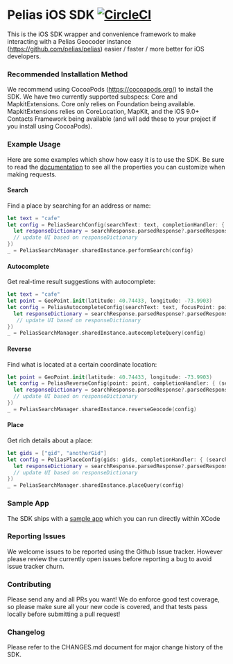 # Pelias iOS SDK [![CircleCI](https://circleci.com/gh/pelias/pelias-ios-sdk.svg?style=svg)](https://circleci.com/gh/pelias/pelias-ios-sdk)

This is the iOS SDK wrapper and convenience framework to make interacting with a
Pelias Geocoder instance (https://github.com/pelias/pelias) easier / faster /
more better for iOS developers.

### Recommended Installation Method

We recommend using CocoaPods (https://cocoapods.org/) to install the SDK. We have
two currently supported subspecs: Core and MapkitExtensions. Core only relies on
Foundation being available. MapkitExtensions relies on CoreLocation, MapKit, and
the iOS 9.0+ Contacts Framework being available (and will add these to your project
if you install using CocoaPods).

### Example Usage
Here are some examples which show how easy it is to use the SDK. Be sure to read the [documentation](http://cocoadocs.org/docsets/Pelias/1.0.1/) to see all the properties you can customize when making requests.

#### Search
Find a place by searching for an address or name:

```swift
let text = "cafe"
let config = PeliasSearchConfig(searchText: text, completionHandler: { (searchResponse) -> Void in
  let responseDictionary = searchResponse.parsedResponse?.parsedResponse
  // update UI based on responseDictionary
})
_ = PeliasSearchManager.sharedInstance.performSearch(config)
```

#### Autocomplete
Get real-time result suggestions with autocomplete:

```swift
let text = "cafe"
let point = GeoPoint.init(latitude: 40.74433, longitude: -73.9903)
let config = PeliasAutocompleteConfig(searchText: text, focusPoint: point, completionHandler: { (searchResponse) -> Void in
  let responseDictionary = searchResponse.parsedResponse?.parsedResponse
   // update UI based on responseDictionary
})
_ = PeliasSearchManager.sharedInstance.autocompleteQuery(config)
```

#### Reverse
Find what is located at a certain coordinate location:

```swift
let point = GeoPoint.init(latitude: 40.74433, longitude: -73.9903)
let config = PeliasReverseConfig(point: point, completionHandler: { (searchResponse) -> Void in
  let responseDictionary = searchResponse.parsedResponse?.parsedResponse
  // update UI based on responseDictionary
})
_ = PeliasSearchManager.sharedInstance.reverseGeocode(config)
```

#### Place
Get rich details about a place:

```swift
let gids = ["gid", "anotherGid"]
let config = PeliasPlaceConfig(gids: gids, completionHandler: { (searchResponse) -> Void in
  let responseDictionary = searchResponse.parsedResponse?.parsedResponse
  // update UI based on responseDictionary
})
_ = PeliasSearchManager.sharedInstance.placeQuery(config)
```
### Sample App
The SDK ships with a [sample app](https://github.com/pelias/pelias-ios-sdk/tree/master/SampleApp) which you can run directly within XCode

### Reporting Issues
We welcome issues to be reported using the Github Issue tracker. However please
review the currently open issues before reporting a bug to avoid issue tracker churn.

### Contributing
Please send any and all PRs you want! We do enforce good test coverage,
so please make sure all your new code is covered, and that tests pass locally before
submitting a pull request! 

### Changelog
Please refer to the CHANGES.md document for major change history of the SDK.
